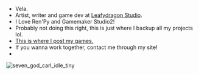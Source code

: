 - Vela.
- Artist, writer and game dev at [Leafydragon Studio](http://leafydragon.velanoble.com/).
- I Love Ren'Py and Gamemaker Studio2!
- Probably not doing this right, this is just where I backup all my projects lol.
- [This is where I post my games.](https://velanoble.itch.io/)
- If you wanna work together, contact me through my site!
- 
![seven_god_carl_idle_tiny](https://github.com/velanoble/velanoble/assets/47091951/f2a4889f-6d04-4100-88db-1daf2076b29c)
